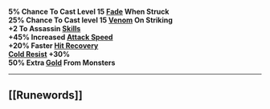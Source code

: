 **5% Chance To Cast Level 15 [Fade](https://diablo.fandom.com/wiki/Fade "Fade") When Struck  
25% Chance To Cast level 15 [Venom](https://diablo.fandom.com/wiki/Venom "Venom") On Striking  
+2 To Assassin [Skills](https://diablo.fandom.com/wiki/Skill_points "Skill points")  
+45% Increased [Attack Speed](https://diablo.fandom.com/wiki/Attack_Speed "Attack Speed")  
+20% Faster [Hit Recovery](https://diablo.fandom.com/wiki/Hit_Recovery "Hit Recovery")  
[Cold Resist](https://diablo.fandom.com/wiki/Cold_Resist "Cold Resist") +30%  
50% Extra [Gold](https://diablo.fandom.com/wiki/Gold "Gold") From Monsters**

---
## [[Runewords]]